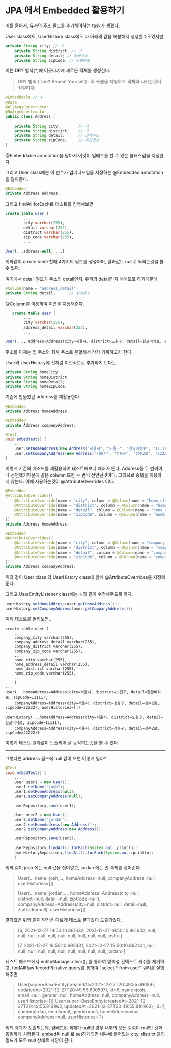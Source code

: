 # JPA 에서 Embedded 활용하기

예를 들어서, 유저의 주소 필드를 추가해야하는 task가 생겼다.

User class에도, UserHistory class에도 다 아래의 값을 복붙해서 생성할수도있지만,

```java
private String city; // 시
    private String district; // 구
    private String detail; // 상세주소
    private String zipCode; // 우편번호
```

이는 DRY 법칙(*)에 어긋나기에 새로운 객체를 생성한다.

> DRY 법칙 (Don't Repeat Yourself) : 즉 복붙을 지양하고 객체화 시키는것이 적절하다.

```java
@Embeddable // ★
@Data
@AllArgsConstructor
@NoArgsConstructor
public class Address {
    
    private String city;        // 시
    private String district;    // 구
    private String detail;      // 상세주소
    private String zipCode;     // 우편번호
}
```

@Embeddable annotation을 달아서 이것이 임베드를 할 수 있는 클래스임을 지정한다.

그리고 User class에는 이 변수가 임베디드임을 지정하는 @Embedded annotation을 달아준다.

```java
@Embedded
private Address address;
```

그리고 findAll.forEach로 테스트를 진행해보면

```sql
create table user (
        ...
        city varchar(255),
        detail varchar(255),
        district varchar(255),
        zip_code varchar(255),
        ...

User(...address=null, ...)
```

위와같이 create table 할때 4가지의 필드를 생성하며, 결과값도 null로 찍히는것을 볼 수 있다.

여기에서 detail 필드가 주소의 detail인지, 유저의 detail인지 애매모호 하기때문에

```java
@Column(name = "address_detail")
private String detail;      // 상세주소
```

@Column을 이용하여 이름을 지정해준다.

```sql
   create table user (
        ...
        city varchar(255),
        address_detail varchar(255),
        ...
```

```sql
User(..., address=Address(city=서울시, district=노원구, detail=한글비석로, zipCode=11111), ...)
```

주소를 이제는 집 주소와 회사 주소로 분할해서 각자 기록하고자 한다.

User와 UserHistory에 전처럼 이런식으로 추가하기 보다는

```java
private String homeCity;
private String homeDistrict;
private String homeDetail;
private String homeZipCode;
```

기존에 만들었던 address를 재활용한다.

```java
@Embedded
private Address homeAddress;

@Embedded
private Address companyAddress;
```

```java
@Test
void embedTest() {
    ...
    user.setHomeAddress(new Address("서울시", "노원구", "한글비석로", "11111"));
    user.setCompanyAddress(new Address("서울시", "성동구", "성수2로", "22222"));
}
```

이렇게 기존의 메소드를 재활용하여 테스트해보니 에러가 뜬다.
Address를 두 번씩이나 선언했기때문에 같은 column 또한 두 번씩 선언된것이다. 그러므로 중복을 허용하지 않는다.
이때 사용하는것이 @AttributeOverrides 이다.

```java
@Embedded
@AttributeOverrides({
    @AttributeOverride(name = "city", column = @Column(name = "home_city")),
    @AttributeOverride(name = "district", column = @Column(name = "home_district")),
    @AttributeOverride(name = "detail", column = @Column(name = "home_address_detail")),
    @AttributeOverride(name = "zipCode", column = @Column(name = "home_zip_code"))
})
private Address homeAddress;

@Embedded
@AttributeOverrides({
    @AttributeOverride(name = "city", column = @Column(name = "company_city")),
    @AttributeOverride(name = "district", column = @Column(name = "company_district")),
    @AttributeOverride(name = "detail", column = @Column(name = "company_address_detail")),
    @AttributeOverride(name = "zipCode", column = @Column(name = "company_zip_code"))
})
private Address companyAddress;
```

위와 같이 User class 와 UserHistory class에 함께 @AttributeOverrides를 지정해준다.

그리고 UserEntityListener class에는 ↓와 같이 수정해주도록 하자.

```java
userHistory.setHomeAddress(user.getHomeAddress());
userHistory.setCompanyAddress(user.getCompanyAddress());
```

이제 테스트를 돌려보면...

```text
create table user (
    ...
    company_city varchar(255),
    company_address_detail varchar(255),
    company_district varchar(255),
    company_zip_code varchar(255),
    ...
    home_city varchar(255),
    home_address_detail varchar(255),
    home_district varchar(255),
    home_zip_code varchar(255),
    ...
    )
...
User(...homeAddress=Address(city=서울시, district=노원구, detail=한글비석로, zipCode=11111), 
    companyAddress=Address(city=서울시, district=성동구, detail=성수2로, zipCode=22222), userHistories=[])
...
UserHistory(...homeAddress=Address(city=서울시, district=노원구, detail=한글비석로, zipCode=11111), 
    companyAddress=Address(city=서울시, district=성동구, detail=성수2로, zipCode=22222))
```

이렇게 테스트 결과값이 도출되어 잘 동작하는것을 볼 수 있다.

---

그렇다면 address 필드에 null 값이 오면 어떻게 될까?

```java
@Test
void embedTest() {
    ...
    User user1 = new User();
    user1.setName("josh");
    user1.setHomeAddress(null);
    user1.setCompanyAddress(null);

    userRepository.save(user1);

    User user2 = new User();
    user2.setName("jordan");
    user2.setHomeAddress(new Address());
    user2.setCompanyAddress(new Address());

    userRepository.save(user2);
    
    userRepository.findAll().forEach(System.out::println);
    userHistoryRepository.findAll().forEach(System.out::println);
    }
```

위와 같이 josh 에는 null 값을 집어넣고, jordan 에는 빈 객체를 넣어준다.

> User(... name=josh,..., homeAddress=null,
> companyAddress=null, userHistories=[])
>
> User(... name=jordan,..., homeAddress=Address(city=null, district=null, detail=null, zipCode=null),
> companyAddress=Address(city=null, district=null, detail=null, zipCode=null), userHistories=[])

결과값은 위와 같이 약간은 다르게 테스트 결과값이 도출되었다.

> [6, 2021-12-27 19:50:10.861632, 2021-12-27 19:50:10.861632, null, null, null, null, null, null, null, null, null, null, josh> ]
>
> [7, 2021-12-27 19:50:10.992431, 2021-12-27 19:50:10.992431, null, null, null, null, null, null, null, null, null, null, jordan>]

테스트 메소드에서 entityManager.clear(); 를 통하여 영속성 컨텍스트 캐쉬를 제거하고, findAllRawRecord의 native query를 통하여 "select * from user" 쿼리를 실행해주면

> User(super=BaseEntity(createdAt=2021-12-27T20:49:55.690597, updatedAt=2021-12-27T20:49:55.690597), id=6, name=josh, email=null, gender=null, homeAddress=null, companyAddress=null, userHistories=[])
> User(super=BaseEntity(createdAt=2021-12-27T20:49:55.816963, updatedAt=2021-12-27T20:49:55.816963), id=7, name=jordan, email=null, gender=null, homeAddress=null, companyAddress=null, userHistories=[])

위의 결과가 도출되는데, 임베드된 객체가 null인 경우 내부의 모든 컬럼이 null인 것과 동일하게 처리된다.
embed된 null 로 set하게되면 내부에 들어있는 city, district 등의 필드가 모두 null 상태로 저장이 된다.
